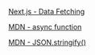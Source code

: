 <TimeStamp start="0:25" end="0:30">
  
  [Next.js - Data Fetching](https://nextjs.org/docs/basic-features/data-fetching#getstaticprops-static-generation)
  
</TimeStamp>

<TimeStamp start="0:56" end="1:02">
  
  [MDN - async function](https://developer.mozilla.org/en-US/docs/Web/JavaScript/Reference/Statements/async_function)
  
</TimeStamp>

<TimeStamp start="1:24" end="1:32">
  
  [MDN - JSON.stringify()](https://developer.mozilla.org/en-US/docs/Web/JavaScript/Reference/Global_Objects/JSON/stringify)
  
</TimeStamp>